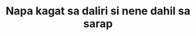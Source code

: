 ---
layout: post
title: Napa kagat sa daliri si nene dahil sa sarap
duration: '06:46'
view: 105
rate: 2
video: 'https://flashservice.xvideos.com/embedframe/21394721'
category: 
 - pinay
tags: 
 - pinay-sex
 - nagparaos
 - nene
 - mokong
 - fucked
 - jackpot
 - flawless
priority: 0.9
changefreq: daily
---